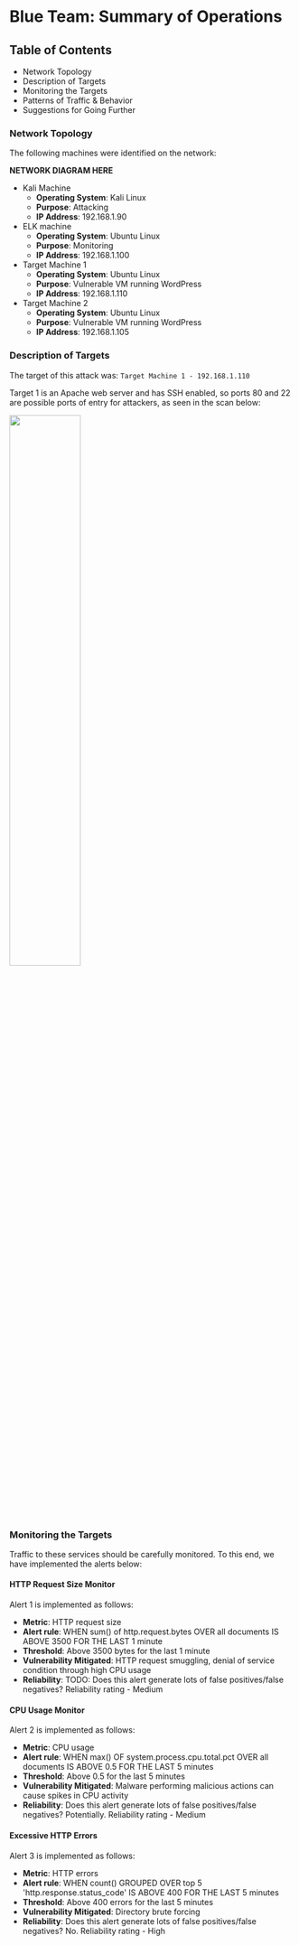 # Blue Team: Summary of Operations

## Table of Contents
- Network Topology
- Description of Targets
- Monitoring the Targets
- Patterns of Traffic & Behavior
- Suggestions for Going Further

### Network Topology

The following machines were identified on the network:

****NETWORK DIAGRAM HERE****

- Kali Machine
  - **Operating System**: Kali Linux
  - **Purpose**: Attacking
  - **IP Address**: 192.168.1.90
- ELK machine
  - **Operating System**: Ubuntu Linux
  - **Purpose**: Monitoring
  - **IP Address**: 192.168.1.100
- Target Machine 1
  - **Operating System**: Ubuntu Linux
  - **Purpose**: Vulnerable VM running WordPress
  - **IP Address**: 192.168.1.110
- Target Machine 2
  - **Operating System**: Ubuntu Linux
  - **Purpose**: Vulnerable VM running WordPress
  - **IP Address**: 192.168.1.105

### Description of Targets

The target of this attack was: `Target Machine 1 - 192.168.1.110`

Target 1 is an Apache web server and has SSH enabled, so ports 80 and 22 are possible ports of entry for attackers, as seen in the scan below:

<img src="https://github.com/edwardhough/wordpress-vuln/blob/main/images/image4.png" width=50% height=50%>

### Monitoring the Targets

Traffic to these services should be carefully monitored. To this end, we have implemented the alerts below:

#### HTTP Request Size Monitor
Alert 1 is implemented as follows:
  - **Metric**: HTTP request size
  - **Alert rule**: WHEN sum() of http.request.bytes OVER all documents IS ABOVE 3500 FOR THE LAST 1 minute
  - **Threshold**: Above 3500 bytes for the last 1 minute
  - **Vulnerability Mitigated**: HTTP request smuggling, denial of service condition through high CPU usage
  - **Reliability**: TODO: Does this alert generate lots of false positives/false negatives? Reliability rating - Medium

#### CPU Usage Monitor
Alert 2 is implemented as follows:
  - **Metric**: CPU usage
  - **Alert rule**: WHEN max() OF system.process.cpu.total.pct OVER all documents IS ABOVE 0.5 FOR THE LAST 5 minutes
  - **Threshold**: Above 0.5 for the last 5 minutes
  - **Vulnerability Mitigated**: Malware performing malicious actions can cause spikes in CPU activity
  - **Reliability**: Does this alert generate lots of false positives/false negatives? Potentially. Reliability rating - Medium

#### Excessive HTTP Errors
Alert 3 is implemented as follows:
  - **Metric**: HTTP errors
  - **Alert rule**: WHEN count() GROUPED OVER top 5 'http.response.status_code' IS ABOVE 400 FOR THE LAST 5 minutes
  - **Threshold**: Above 400 errors for the last 5 minutes
  - **Vulnerability Mitigated**: Directory brute forcing
  - **Reliability**: Does this alert generate lots of false positives/false negatives? No. Reliability rating - High
